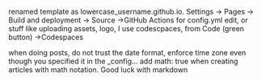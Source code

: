 renamed template as lowercase_username.github.io. Settings -> Pages -> Build and deployment -> Source ->GitHub Actions
for config.yml edit, or stuff like uploading assets, logo, I use codescpaces, from Code (green button) ->Codespaces

when doing posts, do not trust the date format, enforce time zone even though you specified it in the _config...
add math: true when creating articles with math notation. Good luck with markdown
